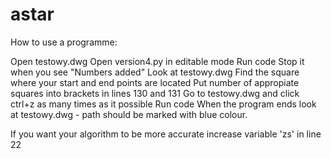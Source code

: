# astar

How to use a programme:

  Open testowy.dwg
  Open version4.py in editable mode
  Run code
  Stop it when you see "Numbers added"
  Look at testowy.dwg
  Find the square where your start and end points are located 
  Put number of appropiate squares into brackets in lines 130 and 131
  Go to testowy.dwg and click ctrl+z as many times as it possible
  Run code 
  When the program ends look at testowy.dwg - path should be marked with blue colour.
  
  If you want your algorithm to be more accurate increase variable 'zs' in line 22
